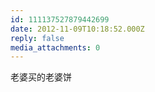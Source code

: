 ```yaml
---
id: 111137527879442699
date: 2012-11-09T10:18:52.000Z
reply: false
media_attachments: 0
---
```


老婆买的老婆饼

